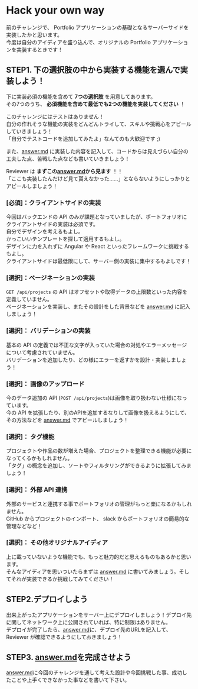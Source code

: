 # Hack your own way
前のチャレンジで、 Portfolio アプリケーションの基礎となるサーバーサイドを実装したかと思います。  
今度は自分のアイディアを盛り込んで、オリジナルの Portfolio アプリケーションを実装するときです！

## STEP1. 下の選択肢の中から実装する機能を選んで実装しよう！
下に実装必須の機能を含めて **7つの選択肢** を用意してあります。  
その7つのうち、 **必須機能を含めて最低でも2つの機能を実装してください** ！

このチャレンジにはテストはありません！  
自分の作れそうな機能の実装をどんどんトライして、スキルや挑戦心をアピールしていきましょう！  
「自分でテストコードを追加してみたよ」なんてのも大歓迎です ;)

また、[answer.md](answer.md) に実装した内容を記入して、コードからは見えづらい自分の工夫した点、苦戦した点なども書いていきましょう！

Reviewer は **まずこの[answer.md](answer.md)から見ます** ！！  
「ここも実装したんだけど見て貰えなかった……」とならないようにしっかりとアピールしましょう！

### [必須]：クライアントサイドの実装
今回はバックエンドの API のみが課題となっていましたが、ポートフォリオにクライアントサイドの実装は必須です。  
自分でデザインを考えるもよし。  
かっこいいテンプレートを探して適用するもよし。  
デザインに力を入れずに Angular や React といったフレームワークに挑戦するもよし。  
クライアントサイドは最低限にして、サーバー側の実装に集中するもよしです！  

### [選択]：ページネーションの実装
`GET /api/projects` の API はオフセットや取得データの上限数といった内容を定義していません。  
ページネーションを実装し、またその設計をした背景などを [answer.md](answer.md) に記入しましょう！

### [選択]： バリデーションの実装
基本の API の定義では不正な文字が入っていた場合の対処やエラーメッセージについて考慮されていません。  
バリデーションを追加したり、どの様にエラーを返すかを設計・実装しましょう！

### [選択]： 画像のアップロード
今のデータ追加の API (`POST /api/projects`)は画像を取り扱わない仕様になっています。  
今の API を拡張したり、別のAPIを追加するなりして画像を扱えるようにして、その方法などを [answer.md](answer.md) でアピールしましょう！

### [選択]： タグ機能
プロジェクトや作品の数が増えた場合、プロジェクトを整理できる機能が必要になってくるかもしれません。  
「タグ」の概念を追加し、ソートやフィルタリングができるように拡張してみましょう！

### [選択]： 外部 API 連携
外部のサービスと連携する事でポートフォリオの管理がもっと楽になるかもしれません。  
GitHub からプロジェクトのインポート、 slack からポートフォリオの簡易的な管理などなど！

### [選択]： その他オリジナルアイディア
上に載っていないような機能でも、もっと魅力的だと思えるものもあるかと思います。  
そんなアイディアを思いついたらまずは [answer.md](answer.md) に書いてみましょう。そしてそれが実装できるか挑戦してみてください！

## STEP2.デプロイしよう
出来上がったアプリケーションをサーバー上にデプロイしましょう！デプロイ先に関してネットワーク上に公開されていれば、特に制限はありません。  
デプロイが完了したら、[answer.md](answer.md)に、デプロイ先のURLを記入して、Reviewer が確認できるようにしておきましょう！

## STEP3. [answer.md](answer.md)を完成させよう
[answer.md](answer.md)に今回のチャレンジを通して考えた設計や今回挑戦した事、成功したことや上手くできなかった事などを書いて下さい。
